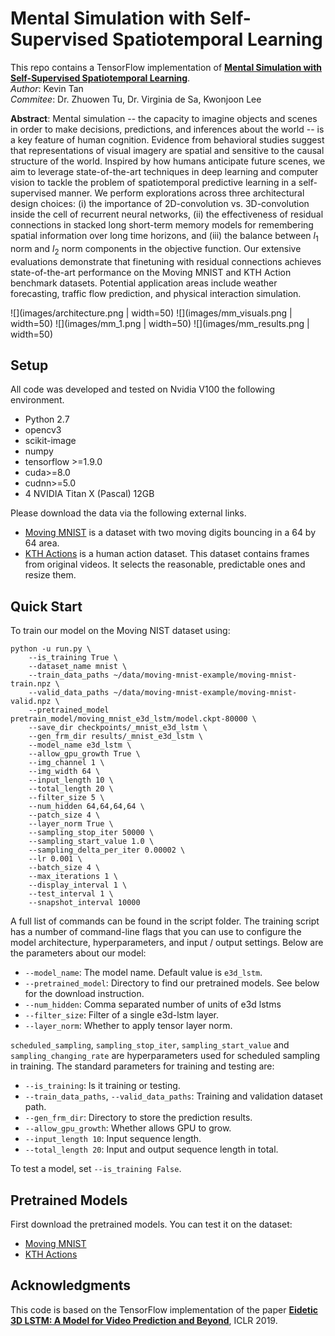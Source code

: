 # Mental Simulation with Self-Supervised Spatiotemporal Learning

This repo contains a TensorFlow implementation of [**Mental Simulation with Self-Supervised Spatiotemporal Learning**](). <br> *Author*: Kevin Tan <br> *Commitee*: Dr. Zhuowen Tu, Dr. Virginia de Sa, Kwonjoon Lee

**Abstract**: Mental simulation -- the capacity to imagine objects and scenes in order to make decisions, predictions, and inferences about the world -- is a key feature of human cognition. Evidence from behavioral studies suggest that representations of visual imagery are spatial and sensitive to the causal structure of the world. Inspired by how humans anticipate future scenes, we aim to leverage state-of-the-art techniques in deep learning and computer vision to tackle the problem of spatiotemporal predictive learning in a self-supervised manner. We perform explorations across three architectural design choices: (i) the importance of 2D-convolution vs. 3D-convolution inside the cell of recurrent neural networks, (ii) the effectiveness of residual connections in stacked long short-term memory models for remembering spatial information over long time horizons, and (iii) the balance between $l_1$ norm and $l_2$ norm components in the objective function. Our extensive evaluations demonstrate that finetuning with residual connections achieves state-of-the-art performance on the Moving MNIST and KTH Action benchmark datasets. Potential application areas include weather forecasting, traffic flow prediction, and physical interaction simulation. 

![](images/architecture.png | width=50)
![](images/mm_visuals.png | width=50)
![](images/mm_1.png | width=50)
![](images/mm_results.png | width=50)

## Setup

All code was developed and tested on Nvidia V100 the following environment.

- Python 2.7
- opencv3
- scikit-image
- numpy
- tensorflow >=1.9.0
- cuda>=8.0
- cudnn>=5.0
- 4 NVIDIA Titan X (Pascal) 12GB 

Please download the data via the following external links.

* [Moving MNIST](https://www.dropbox.com/s/fpe24s1t94m87rn/moving-mnist-example.tar.gz?dl=0) is a dataset with two moving digits bouncing in a 64 by 64 area.
* [KTH Actions](https://www.dropbox.com/s/ppmob712dzgogly/kth_action.tar.gz?dl=0) is a human action dataset. This dataset contains frames from original videos. It selects the reasonable, predictable ones and resize them.


## Quick Start

To train our model on the Moving NIST dataset using:

```
python -u run.py \
    --is_training True \
    --dataset_name mnist \
    --train_data_paths ~/data/moving-mnist-example/moving-mnist-train.npz \
    --valid_data_paths ~/data/moving-mnist-example/moving-mnist-valid.npz \
    --pretrained_model pretrain_model/moving_mnist_e3d_lstm/model.ckpt-80000 \
    --save_dir checkpoints/_mnist_e3d_lstm \
    --gen_frm_dir results/_mnist_e3d_lstm \
    --model_name e3d_lstm \
    --allow_gpu_growth True \
    --img_channel 1 \
    --img_width 64 \
    --input_length 10 \
    --total_length 20 \
    --filter_size 5 \
    --num_hidden 64,64,64,64 \
    --patch_size 4 \
    --layer_norm True \
    --sampling_stop_iter 50000 \
    --sampling_start_value 1.0 \
    --sampling_delta_per_iter 0.00002 \
    --lr 0.001 \
    --batch_size 4 \
    --max_iterations 1 \
    --display_interval 1 \
    --test_interval 1 \
    --snapshot_interval 10000
```

A full list of commands can be found in the script folder.
The training script has a number of command-line flags that you can use to configure the model architecture, hyperparameters, and input / output settings.
Below are the parameters about our model:

- `--model_name`: The model name. Default value is `e3d_lstm`.
- `--pretrained_model`: Directory to find our pretrained models. See below for the download instruction.
- `--num_hidden`: Comma separated number of units of e3d lstms
- `--filter_size`: Filter of a single e3d-lstm layer.
- `--layer_norm`: Whether to apply tensor layer norm.

`scheduled_sampling`, `sampling_stop_iter`, `sampling_start_value` and `sampling_changing_rate` are hyperparameters used for scheduled sampling in training. The standard parameters for training and testing are:

- `--is_training`: Is it training or testing.
- `--train_data_paths`, `--valid_data_paths`: Training and validation dataset path.
- `--gen_frm_dir`: Directory to store the prediction results.
- `--allow_gpu_growth`: Whether allows GPU to grow.
- `--input_length 10`: Input sequence length.
- `--total_length 20`: Input and output sequence length in total.

To test a model, set `--is_training False`.

## Pretrained Models

First download the pretrained models. You can test it on the dataset:

* [Moving MNIST](https://storage.googleapis.com/e3d_lstm/pretrained_models/kth_e3d_lstm_pretrain.zip)
* [KTH Actions](https://storage.googleapis.com/e3d_lstm/pretrained_models/moving_mnist_e3d_lstm_pretrain.zip)

## Acknowledgments
This code is based on the TensorFlow implementation of the paper [**Eidetic 3D LSTM: A Model for Video Prediction and Beyond**](https://openreview.net/forum?id=B1lKS2AqtX), ICLR 2019. 

